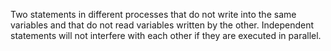 Two statements in different processes that do not write into the same variables and that do not read variables written by the other. Independent statements will not interfere with each other if they are executed in parallel.